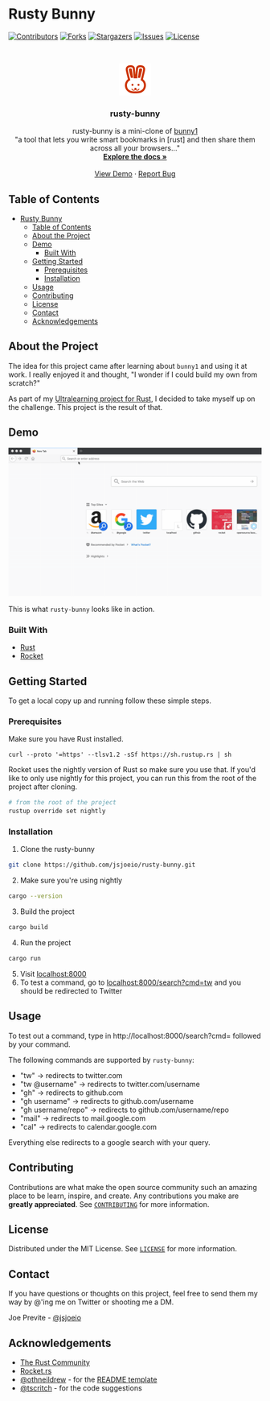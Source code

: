 # Rusty Bunny

<!-- PROJECT SHIELDS -->
<!--
*** I'm using markdown "reference style" links for readability.
*** Reference links are enclosed in brackets [ ] instead of parentheses ( ).
*** See the bottom of this document for the declaration of the reference variables
*** for contributors-url, forks-url, etc. This is an optional, concise syntax you may use.
*** https://www.markdownguide.org/basic-syntax/#reference-style-links
-->
[![Contributors][contributors-shield]][contributors-url]
[![Forks][forks-shield]][forks-url]
[![Stargazers][stars-shield]][stars-url]
[![Issues][issues-shield]][issues-url]
[![License][license-shield]][license-url]

<!-- PROJECT LOGO -->
<br />
<p align="center">
  <a href="https://github.com/jsjoeio/rusty-bunny">
    <img src="logo.png" alt="Logo" width="64" height="64">
  </a>

  <h3 align="center">rusty-bunny</h3>

  <p align="center">
    rusty-bunny is a mini-clone of <a href="http://www.bunny1.org/">bunny1  </a>
    <br />
    "a tool that lets you write smart bookmarks in [rust] and then share them across all your browsers..."
    <br />
    <a href="https://github.com/jsjoeio/rusty-bunny"><strong>Explore the docs »</strong></a>
    <br />
    <br />
    <a href="https://github.com/jsjoeio/rusty-bunny#demo">View Demo</a>
    ·
    <a href="https://github.com/jsjoeio/rusty-bunny/issues">Report Bug</a>
  </p>
</p>

<!-- TABLE OF CONTENTS -->
## Table of Contents

- [Rusty Bunny](#rusty-bunny)
  - [Table of Contents](#table-of-contents)
  - [About the Project](#about-the-project)
  - [Demo](#demo)
    - [Built With](#built-with)
  - [Getting Started](#getting-started)
    - [Prerequisites](#prerequisites)
    - [Installation](#installation)
  - [Usage](#usage)
  - [Contributing](#contributing)
  - [License](#license)
  - [Contact](#contact)
  - [Acknowledgements](#acknowledgements)

<!-- ABOUT THE PROJECT -->
## About the Project

The idea for this project came after learning about `bunny1` and using it at work. I really enjoyed it and thought, "I wonder if I could build my own from scratch?"

As part of my [Ultralearning project for Rust](https://joeprevite.com/rust-learning-plan-chapter-1-notes), I decided to take myself up on the challenge. This project is the result of that. 

## Demo

![rusty-bunny demo][product-screenshot]

This is what `rusty-bunny` looks like in action.

### Built With

* [Rust](https://www.rust-lang.org/)
* [Rocket](https://rocket.rs/)

<!-- GETTING STARTED -->
## Getting Started

To get a local copy up and running follow these simple steps.

### Prerequisites

Make sure you have Rust installed. 

```shell
curl --proto '=https' --tlsv1.2 -sSf https://sh.rustup.rs | sh
```

Rocket uses the nightly version of Rust so make sure you use that. If you'd like to only use nightly for this project, you can run this from the root of the project after cloning.

```sh
# from the root of the project
rustup override set nightly
```

### Installation
 
1. Clone the rusty-bunny
```sh
git clone https://github.com/jsjoeio/rusty-bunny.git
```
2. Make sure you're using nightly 
```sh
cargo --version
```
3. Build the project
```sh
cargo build
```
4. Run the project
```sh
cargo run
```
5. Visit [localhost:8000](http://localhost:8000/)
6. To test a command, go to [localhost:8000/search?cmd=tw](http://localhost:8000/search?cmd=tw) and you should be redirected to Twitter

<!-- USAGE EXAMPLES -->
## Usage

To test out a command, type in http://localhost:8000/search?cmd= followed by your command.

The following commands are supported by `rusty-bunny`:
- "tw" -> redirects to twitter.com
- "tw @username" -> redirects to twitter.com/username
- "gh" -> redirects to github.com
- "gh username" -> redirects to github.com/username
- "gh username/repo" -> redirects to github.com/username/repo
- "mail" -> redirects to mail.google.com
- "cal" -> redirects to calendar.google.com

Everything else redirects to a google search with your query.

<!-- CONTRIBUTING -->
## Contributing

Contributions are what make the open source community such an amazing place to be learn, inspire, and create. Any contributions you make are **greatly appreciated**. See [`CONTRIBUTING`](CONTRIBUTING.md) for more information.

<!-- LICENSE -->
## License

Distributed under the MIT License. See [`LICENSE`](LICENSE) for more information.

<!-- CONTACT -->
## Contact

If you have questions or thoughts on this project, feel free to send them my way by @'ing me on Twitter or shooting me a DM.

Joe Previte - [@jsjoeio](https://twitter.com/jsjoeio)

<!-- ACKNOWLEDGEMENTS -->
## Acknowledgements

* [The Rust Community](https://www.rust-lang.org/community)
* [Rocket.rs](https://rocket.rs/)
* [@othneildrew](https://github.com/othneildrew) - for the [README template](https://github.com/othneildrew/Best-README-Template)
* [@tscritch](https://github.com/tscritch) - for the code suggestions

<!-- MARKDOWN LINKS & IMAGES -->
<!-- https://www.markdownguide.org/basic-syntax/#reference-style-links -->
[contributors-shield]: https://img.shields.io/github/contributors/jsjoeio/rusty-bunny.svg?style=flat-square
[contributors-url]: https://github.com/jsjoeio/rusty-bunny/graphs/contributors
[forks-shield]: https://img.shields.io/github/forks/jsjoeio/rusty-bunny.svg?style=flat-square
[forks-url]: https://github.com/jsjoeio/rusty-bunny/network/members
[stars-shield]: https://img.shields.io/github/stars/jsjoeio/rusty-bunny.svg?style=flat-square
[stars-url]: https://github.com/jsjoeio/rusty-bunny/stargazers
[issues-shield]: https://img.shields.io/github/issues/jsjoeio/rusty-bunny.svg?style=flat-square
[issues-url]: https://github.com/jsjoeio/rusty-bunny/issues
[license-shield]: https://img.shields.io/github/license/jsjoeio/rusty-bunny?style=flat-square
[license-url]: https://github.com/jsjoeio/rusty-bunny/blob/master/LICENSE
[product-screenshot]: demo.gif
